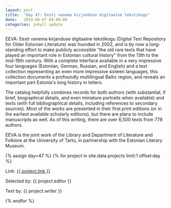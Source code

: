 ```yaml
---
layout: post
title:  "Day 47: Eesti vanema kirjanduse digitaalne tekstikogu"
date:   2014-08-07 04:00:00
categories: jekyll update
---
```


<!-- Remember to change the date above -->


EEVA: Eesti vanema kirjanduse digitaalne tekstikogu (Digital Text Repository for Older Estonian Literature) was founded in 2002, and is by now a long-standing effort to make publicly accessible "the old rare texts that have played an important role in Estonian cultural history" from the 13th to the mid-19th century.  With a complete interface available in a very impressive four languages (Estonian, German, Russian, and English) and a text collection representing an even more impressive sixteen languages, this collection documents a profoundly multilingual Baltic region, and reveals an important part Estonia's long history in letters.

The catalog helpfully combines records for both authors (with substantial, if brief, biographical details, and even miniature portraits when available) and texts (with full bibliographical details, including references to secondary sources).  Most of the works are presented in their first print editions (or in the earliest available scholarly editions), but there are plans to include manuscripts as well.  As of this writing, there are over 6,500 texts from 778 authors.

EEVA is the joint work of the Library and Department of Literature and Folklore at the University of Tartu, in partnership with the Estonian Literary Museum.



<!-- Remember to assign the day -->
{% assign day=47 %}
{% for project in site.data.projects limit:1 offset:day %}
<p>Link: <a href="{{ project.link }}">{{ project.link }}</a></p>
<p>Selected by: {{ project.editor }}</p>
<p>Text by: {{ project.writer }}</p>
{% endfor %}
